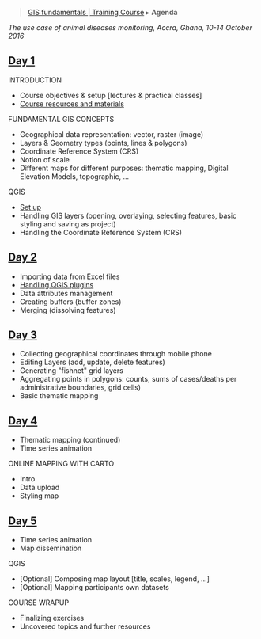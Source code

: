 > [GIS fundamentals | Training Course](agenda.md) ▸ **Agenda**

*The use case of animal diseases monitoring, Accra, Ghana, 10-14 October 2016*

## [Day 1](day1.md)
INTRODUCTION
  * Course objectives & setup [lectures & practical classes]
  * [Course resources and materials](resources.md)

FUNDAMENTAL GIS CONCEPTS
  * Geographical data representation: vector, raster (image)
  * Layers & Geometry types (points, lines & polygons)
  * Coordinate Reference System (CRS)
  * Notion of scale
  * Different maps for different purposes: thematic mapping, Digital Elevation Models, topographic, ...

QGIS
  * [Set up](qgis-setup.md)
  * Handling GIS layers (opening, overlaying, selecting features, basic styling and saving as project)
  * Handling the Coordinate Reference System (CRS)

## [Day 2](day2.md)
  * Importing data from Excel files
  * [Handling QGIS plugins](qgis-setup.md)
  * Data attributes management
  * Creating buffers (buffer zones)
  * Merging (dissolving features)

## [Day 3](day3.md)
  * Collecting geographical coordinates through mobile phone
  * Editing Layers (add, update, delete features)
  * Generating "fishnet" grid layers
  * Aggregating points in polygons: counts, sums of cases/deaths per administrative boundaries, grid cells)
  * Basic thematic mapping

## [Day 4](day4.md)
  * Thematic mapping (continued)
  * Time series animation

ONLINE MAPPING WITH CARTO
  * Intro
  * Data upload
  * Styling map

## [Day 5](day5.md)
  * Time series animation
  * Map dissemination

QGIS
  * [Optional] Composing map layout [title, scales, legend, ...]
  * [Optional] Mapping participants own datasets

COURSE WRAPUP
  * Finalizing exercises
  * Uncovered topics and further resources
